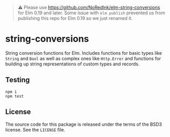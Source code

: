 > ⚠️ Please use https://github.com/NoRedInk/elm-string-conversions for Elm 0.19
> and later. Some issue with `elm publish` prevented us from publishing this repo
> for Elm 0.19 so we just renamed it.

# string-conversions

String conversion functions for Elm. Includes functions for basic types like
`String` and `Bool` as well as complex ones like `Http.Error` and functions for
building up string representations of custom types and records.

## Testing

```
npm i
npm test
```

## License

The source code for this package is released under the terms of the BSD3
license. See the `LICENSE` file.
